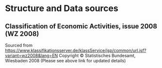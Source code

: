 # Structure and Data sources

## Classification of Economic Activities, issue 2008 (WZ 2008)
Sourced from https://www.klassifikationsserver.de/klassService/jsp/common/url.jsf?variant=wz2008&lang=EN
Copyright © Statistisches Bundesamt, Wiesbaden 2008 (Please see above link for updated details)
